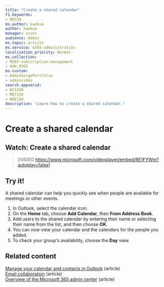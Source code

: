 ```yaml
---
title: "Create a shared calendar"
f1.keywords:
- NOCSH
ms.author: kwekua
author: kwekua
manager: scotv
audience: Admin
ms.topic: article
ms.service: o365-administration
localization_priority: Normal
ms.collection: 
- M365-subscription-management 
- Adm_O365
ms.custom: 
- AdminSurgePortfolio
- adminvideo
search.appverid:
- BCS160
- MET150
- MOE150
description: "Learn how to create a shared calendar."
---
```


# Create a shared calendar

## Watch: Create a shared calendar

> [!VIDEO https://www.microsoft.com/videoplayer/embed/RE1FYWm?autoplay=false]

## Try it!

A shared calendar can help you quickly see when people are available for meetings or other events.

1. In Outlook, select the calendar icon.
1. On the **Home** tab, choose **Add Calendar**, then **From Address Book**.
1. Add users to the shared calendar by entering their name or selecting their name from the list, and then choose **OK**.
1. You can now view your calendar and the calendars for the people you added.
1. To check your group's availability, choose the **Day** view.

## Related content

[Manage your calendar and contacts in Outlook](https://support.microsoft.com/office/manage-your-calendar-and-contacts-in-outlook-631a182a-21e0-4e41-8fa2-0d83e55da02d) (article)\
[Email collaboration](../admin/email/email-collaboration.md) (article)\
[Overview of the Microsoft 365 admin center](admin-center-overview.md) (article)
